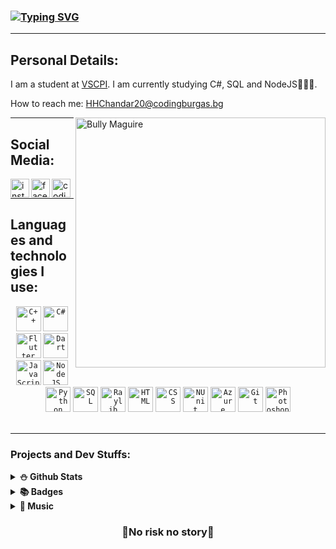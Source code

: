 ### <a href="https://git.io/typing-svg"><img src="https://readme-typing-svg.demolab.com?font=Rubik&weight=900&size=25&pause=1000&color=FFFFFF&random=false&width=435&lines=Hi+there+%F0%9F%91%8B%2C+I+am+Hakan+Chandar!" alt="Typing SVG" /></a>

<hr>

## Personal Details:

I am a student at [VSCPI](https://www.codingburgas.bg/). I am currently studying C#, SQL and NodeJS👨🏻‍🏫.

How to reach me: HHChandar20@codingburgas.bg

<img align="right" alt="Bully Maguire" src="https://c.tenor.com/9qZhM0uswAYAAAAd/bully-maguire-dance.gif" width= "400" height= "400"/>

<hr>

## Social Media:

<a href = "https://www.instagram.com/h_chandar/"><img align="left" alt="instagram" width="30px" src="https://seeklogo.com/images/I/instagram-logo-1494D6FE63-seeklogo.com.png"></a>
<a href = "https://www.facebook.com/hakan.chandar.12/"><img align="left" alt="facebook" width="30px" src="https://seeklogo.com/images/F/facebook-icon-logo-C61047A9E7-seeklogo.com.png"></a>
<a href = "https://www.codingame.com/profile/1300881323932ab1ce9be429550b83207391854"><img align="left" alt="codingame" width="30px" src="https://cdn.worldvectorlogo.com/logos/codingame-1.svg"></a>
<br>
<hr>

## Languages and technologies I use:
<div align="center">
  <code><img height="40" src="https://upload.wikimedia.org/wikipedia/commons/thumb/1/18/ISO_C%2B%2B_Logo.svg/1822px-ISO_C%2B%2B_Logo.svg.png" alt="C++"></code>
  <code><img height="40" src="https://seeklogo.com/images/C/c-sharp-c-logo-02F17714BA-seeklogo.com.png" alt="C#"></code>
  <code><img height="40" src="https://web-strapi.mrmilu.com/uploads/flutter_logo_470e9f7491.png" alt="Flutter"></code>
  <code><img height="40" src="https://upload.wikimedia.org/wikipedia/commons/7/7e/Dart-logo.png" alt="Dart"></code>
  <code><img height="40" src="https://upload.wikimedia.org/wikipedia/commons/thumb/6/6a/JavaScript-logo.png/768px-JavaScript-logo.png" alt="JavaScript"></code>
  <code><img height="40" src="https://static-00.iconduck.com/assets.00/node-js-icon-454x512-nztofx17.png" alt="NodeJS"></code>
  <code><img height="40" src="https://dev.bg/wp-content/uploads/2021/03/1200px-python-logo-notext.svg_.png" alt="Python"></code>
  <code><img height="40" src="https://symbols.getvecta.com/stencil_27/79_sql-database-generic.494ff6320e.png" alt="SQL"></code>
  <code><img height="40" src="https://upload.wikimedia.org/wikipedia/commons/f/f4/Raylib_logo.png" alt="Raylib"></code>
  <code><img height="40" src="https://cdn.pixabay.com/photo/2017/08/05/11/16/logo-2582748_640.png" alt="HTML"></code>
  <code><img height="40" src="https://cdn.pixabay.com/photo/2017/08/05/11/16/logo-2582747_640.png" alt="CSS"></code>
  <code><img height="40" src="https://avatars.githubusercontent.com/u/2678858?s=280&v=4" alt="NUnit"></code>
  <code><img height="40" src="https://upload.wikimedia.org/wikipedia/commons/thumb/f/fa/Microsoft_Azure.svg/1200px-Microsoft_Azure.svg.png" alt="Azure"></code>
  <code><img height="40" src="https://git-scm.com/images/logos/downloads/Git-Icon-1788C.png" alt="Git"></code>
  <code><img height="40" src="https://i.pinimg.com/originals/9c/ea/ba/9ceaba69b7a9f89158ff953107978f3e.png" alt="Photoshop"></code>
</div>

<br>
<hr>

### Projects and Dev Stuffs:

<details>	
  <summary><b>⛄ Github Stats</b></summary>

![Grade](https://github-readme-stats.vercel.app/api?username=HHChandar20&show_icons=true&count_private=true)

![Languages](https://github-readme-stats-one-bice.vercel.app/api/top-langs/?username=HHChandar20&layout=compact&role=OWNER,ORGANIZATION_MEMBER,COLLABORATOR&langs_count=6")
<hr>
</details>


<details>
  <summary><b>📚 Badges</b></summary>
  
[![Photoshop](https://camo.githubusercontent.com/53e8cfb32526a218dd9a2e17a4d49eeb621920234c97394efbab25a4deaee632/68747470733a2f2f696d616765732e637265646c792e636f6d2f73697a652f313130783131302f696d616765732f36393037383464372d623937312d343639332d623665612d3764633939306636353534342f41646f62655f4365727469666965645f50726f66657373696f6e616c5f41646f62655f50686f746f73686f705f6469676974616c5f62616467652e706e67)](https://www.credly.com/badges/9a6c2099-d5ed-4681-8e8e-751e24e7b1f2/public_url)
[![Adobe Illustrator](https://camo.githubusercontent.com/d2f8190bc6cfc58ad8c4c9bd39d4cbb855ae630fd036e0acbd2f54c5a7a0eee8/68747470733a2f2f696d616765732e637265646c792e636f6d2f73697a652f313130783131302f696d616765732f35313535656436392d616437332d343565332d383331622d3630353037646465623161642f41646f62655f4365727469666965645f50726f66657373696f6e616c5f41646f62655f496c6c7573747261746f725f6469676974616c5f62616467652e706e67)](https://www.credly.com/badges/58abd812-bd05-4205-8fa6-b8cc3450df48/public_url)
[![Visual Design](https://camo.githubusercontent.com/e5ac6a2acea2b466aa0365c10bb33ef553180ab821f83f97e2136b223f54cc4b/68747470733a2f2f696d616765732e637265646c792e636f6d2f73697a652f313130783131302f696d616765732f31396439366535352d663135632d343464392d393536382d3433663833353035626435622f41646f62655f4365727469666965645f50726f66657373696f6e616c5f56697375616c5f44657369676e5f6469676974616c5f62616467652e706e67)](https://www.credly.com/badges/2e874695-9d59-42ee-a8a6-a92d53cec738/public_url)
[![App Development with Swift Associate](https://camo.githubusercontent.com/a0b849e1dbe0472ace56a867681541ec8422e97842603c5c75e8e1eb8ea0fbfe/68747470733a2f2f696d616765732e637265646c792e636f6d2f73697a652f313130783131302f696d616765732f64393539386331612d326635392d343962392d623766632d6137363462663233623464352f696d6167652e706e67)](https://www.credly.com/badges/ddb459d8-6ba9-4cde-b092-94d3c9c53a0c/public_url)
[![Introduction to Cybersecurity](https://images.credly.com/size/110x110/images/af8c6b4e-fc31-47c4-8dcb-eb7a2065dc5b/I2CS__1_.png)](https://www.credly.com/badges/768ca921-700d-4675-a6b7-172f34fd662b/public_url)
[![English for IT 1](https://images.credly.com/size/110x110/images/77b1ea15-6287-4d97-8ecd-c5afa2d137ea/image.png)](https://www.credly.com/badges/b05991ae-0fd3-44e2-8bb0-00467df5c5fe/public_url)
[![IT Essentials](https://camo.githubusercontent.com/48d623280c210a7ae572be8930c1431140c904ae7d638ecec034bb13271894fa/68747470733a2f2f696d616765732e637265646c792e636f6d2f73697a652f313130783131302f696d616765732f30346538303334632d383166352d346637662d616232332d6538623432386333316365392f4954452e706e67)](https://www.credly.com/badges/422acd6d-209a-43bf-8c7f-69232eb61a08)
[![Javascript](https://images.credly.com/size/110x110/images/ef99b79e-fd54-4eb5-b2a4-bf17e92a4837/ITS-Badges_JavaScript_1200px.png)](https://www.credly.com/badges/381f603e-6864-4e40-8380-3b372a1fe4fe/public_url)
[![Networking Academy Learn-A-Thon 2023](https://camo.githubusercontent.com/a36182c6cd11d9971056745fdbaa077b6034e9a3c30498f66f2e9f010c3bcc1d/68747470733a2f2f696d616765732e637265646c792e636f6d2f73697a652f313130783131302f696d616765732f62313339353234382d343833632d343863642d623430642d3766653933383337633337642f696d6167652e706e67)](https://www.credly.com/badges/dec9ba26-58a2-4b4b-b808-f6002c2dc495/public_url)
[![Javascript](https://images.credly.com/size/110x110/images/16840ea3-5c9a-4599-853e-7e15bac7748e/MTA-Introduction_to_Programming_Using_JavaScript-600x600.png)](https://www.credly.com/badges/381f603e-6864-4e40-8380-3b372a1fe4fe)
[![Codingame Python3](https://i.ibb.co/K6rMJ7K/python-badge.png)](https://www.codingame.com/certification/7LHzwzfT4KAX3P-VZtkCcw)
[![Codingame C++](https://i.ibb.co/NZ5DF0q/c-badge.png)](https://www.codingame.com/certification/9OqUR4sP8xy8dsrRsR1i_w)
[![Word](https://images.credly.com/size/110x110/images/fd092703-61db-4e9f-9c7c-2211d44ca87d/MOS_Word.png)]()
[![Excel](https://images.credly.com/size/110x110/images/d0790dc7-5127-4262-a492-1b60030b0114/MOS_Excel.png)](https://www.credly.com/badges/6e167c98-2612-4eeb-b8f7-0ef80349b12a)


</details>  
<details>	
  <summary><b>🎵 Music</b></summary>

  [![spotify-github-profile](https://spotify-github-profile.vercel.app/api/view?uid=31zisu4clast5jtq5r5qmcfklaui&cover_image=true&theme=default&show_offline=true&background_color=121212&interchange=true)](https://spotify-github-profile.vercel.app/api/view?uid=31zisu4clast5jtq5r5qmcfklaui&redirect=true)
</details>


<div align="center">

### 🚨No risk no story🚨

</div>
